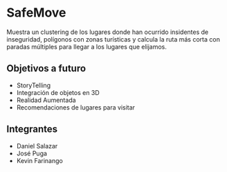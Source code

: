 # SafeMove
Muestra un clustering de los lugares donde han ocurrido insidentes de inseguridad, polígonos con zonas turísticas y calcula la ruta más corta con paradas múltiples para llegar a los lugares que elijamos.
## Objetivos a futuro
- StoryTelling
- Integración de objetos en 3D
- Realidad Aumentada
- Recomendaciones de lugares para visitar
## Integrantes
- Daniel Salazar
- José Puga
- Kevin Farinango 
